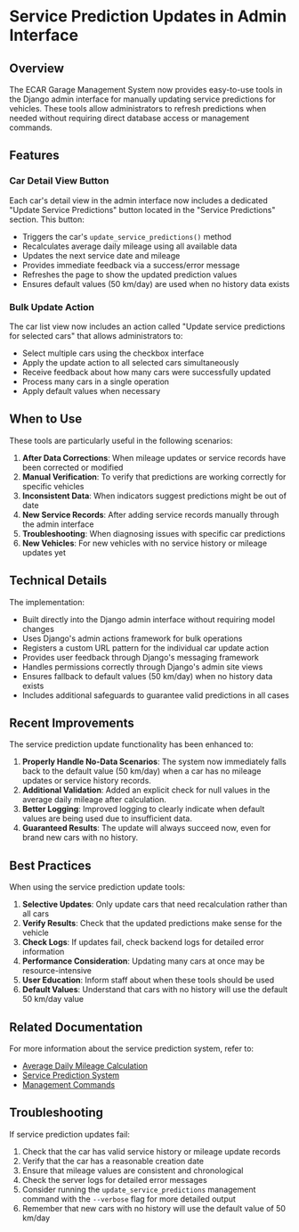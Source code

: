 # Service Prediction Updates in Admin Interface

## Overview

The ECAR Garage Management System now provides easy-to-use tools in the Django admin interface for manually updating service predictions for vehicles. These tools allow administrators to refresh predictions when needed without requiring direct database access or management commands.

## Features

### Car Detail View Button

Each car's detail view in the admin interface now includes a dedicated "Update Service Predictions" button located in the "Service Predictions" section. This button:

- Triggers the car's `update_service_predictions()` method
- Recalculates average daily mileage using all available data
- Updates the next service date and mileage
- Provides immediate feedback via a success/error message
- Refreshes the page to show the updated prediction values
- Ensures default values (50 km/day) are used when no history data exists

### Bulk Update Action

The car list view now includes an action called "Update service predictions for selected cars" that allows administrators to:

- Select multiple cars using the checkbox interface
- Apply the update action to all selected cars simultaneously
- Receive feedback about how many cars were successfully updated
- Process many cars in a single operation
- Apply default values when necessary

## When to Use

These tools are particularly useful in the following scenarios:

1. **After Data Corrections**: When mileage updates or service records have been corrected or modified
2. **Manual Verification**: To verify that predictions are working correctly for specific vehicles
3. **Inconsistent Data**: When indicators suggest predictions might be out of date
4. **New Service Records**: After adding service records manually through the admin interface
5. **Troubleshooting**: When diagnosing issues with specific car predictions
6. **New Vehicles**: For new vehicles with no service history or mileage updates yet

## Technical Details

The implementation:

- Built directly into the Django admin interface without requiring model changes
- Uses Django's admin actions framework for bulk operations
- Registers a custom URL pattern for the individual car update action
- Provides user feedback through Django's messaging framework
- Handles permissions correctly through Django's admin site views
- Ensures fallback to default values (50 km/day) when no history data exists
- Includes additional safeguards to guarantee valid predictions in all cases

## Recent Improvements

The service prediction update functionality has been enhanced to:

1. **Properly Handle No-Data Scenarios**: The system now immediately falls back to the default value (50 km/day) when a car has no mileage updates or service history records.
2. **Additional Validation**: Added an explicit check for null values in the average daily mileage after calculation.
3. **Better Logging**: Improved logging to clearly indicate when default values are being used due to insufficient data.
4. **Guaranteed Results**: The update will always succeed now, even for brand new cars with no history.

## Best Practices

When using the service prediction update tools:

1. **Selective Updates**: Only update cars that need recalculation rather than all cars
2. **Verify Results**: Check that the updated predictions make sense for the vehicle
3. **Check Logs**: If updates fail, check backend logs for detailed error information
4. **Performance Consideration**: Updating many cars at once may be resource-intensive
5. **User Education**: Inform staff about when these tools should be used
6. **Default Values**: Understand that cars with no history will use the default 50 km/day value

## Related Documentation

For more information about the service prediction system, refer to:

- [Average Daily Mileage Calculation](average_daily_mileage_calculation.md)
- [Service Prediction System](service_prediction_update.md)
- [Management Commands](management_commands.md)

## Troubleshooting

If service prediction updates fail:

1. Check that the car has valid service history or mileage update records
2. Verify that the car has a reasonable creation date
3. Ensure that mileage values are consistent and chronological
4. Check the server logs for detailed error messages
5. Consider running the `update_service_predictions` management command with the `--verbose` flag for more detailed output
6. Remember that new cars with no history will use the default value of 50 km/day 